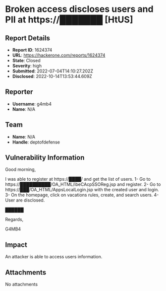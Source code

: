 # Broken access discloses users and PII at https://███████ [HtUS]

## Report Details
- **Report ID**: 1624374
- **URL**: https://hackerone.com/reports/1624374
- **State**: Closed
- **Severity**: high
- **Submitted**: 2022-07-04T14:10:27.202Z
- **Disclosed**: 2022-10-14T13:53:44.609Z

## Reporter
- **Username**: g4mb4
- **Name**: N/A

## Team
- **Name**: N/A
- **Handle**: deptofdefense

## Vulnerability Information
Good morning,

I was able to register at https://████/ and get the list of users.
1- Go to https://██████████/OA_HTML/ibeCAcpSSOReg.jsp and register.
2- Go to https://███/OA_HTML/AppsLocalLogin.jsp with the created user and login.
3- On the homepage, click on vacations rules, create, and search users.
4- User are disclosed.

██████

Regards,

G4MB4

## Impact

An attacker is able to access users information.

## Attachments
No attachments
